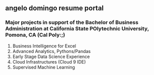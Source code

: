 ## angelo domingo resume portal
### Major projects in support of the Bachelor of Business Administration at California State POlytechnic University, Pomona, CA (Cal Poly:;)
1. Business Intelligence for Excel
2. Advanced Analytics, Pythons/Pandas
3. Early Stage Data Science Experience
4. Cloud Infrastructures (Cloud 9 IDE) 
5. Supervised Machine Learning 
